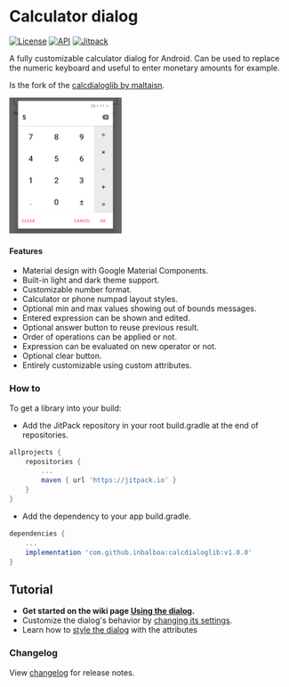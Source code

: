 # Calculator dialog
[![License](https://img.shields.io/badge/License-Apache%202.0-blue.svg)](https://opensource.org/licenses/Apache-2.0)
[![API](https://img.shields.io/badge/API-22%2B-brightgreen.svg?style=flat)](https://android-arsenal.com/api?level=22) 
[![Jitpack](https://img.shields.io/jitpack/v/github/inbalboa/calcdialoglib)](https://jitpack.io/#inbalboa/calcdialoglib)

A fully customizable calculator dialog for Android.
Can be used to replace the numeric keyboard and useful to enter monetary amounts for example.

Is the fork of the [calcdialoglib by maltaisn](https://github.com/maltaisn/calcdialoglib).

<img src="screenshots/demo.png" alt="Demo" width="40%"/>

#### Features
- Material design with Google Material Components.
- Built-in light and dark theme support.
- Customizable number format.
- Calculator or phone numpad layout styles.
- Optional min and max values showing out of bounds messages.
- Entered expression can be shown and edited.
- Optional answer button to reuse previous result.
- Order of operations can be applied or not.
- Expression can be evaluated on new operator or not.
- Optional clear button.
- Entirely customizable using custom attributes.

### How to
To get a library into your build:
* Add the JitPack repository in your root build.gradle at the end of repositories.
```groovy
allprojects {
    repositories {
        ...
        maven { url 'https://jitpack.io' }
    }
}
```
* Add the dependency to your app build.gradle.
```groovy
dependencies {
    ...
    implementation 'com.github.inbalboa:calcdialoglib:v1.0.0'
}
```

## Tutorial
- **Get started on the wiki page [Using the dialog](https://github.com/inbalboa/calcdialoglib/wiki/Using-the-dialog).**
- Customize the dialog's behavior by [changing its settings](https://github.com/inbalboa/calcdialoglib/wiki/Calculator-settings).
- Learn how to [style the dialog](https://github.com/inbalboa/calcdialoglib/wiki/Styling-the-calculator) with the attributes

### Changelog
View [changelog](CHANGELOG.md) for release notes.
